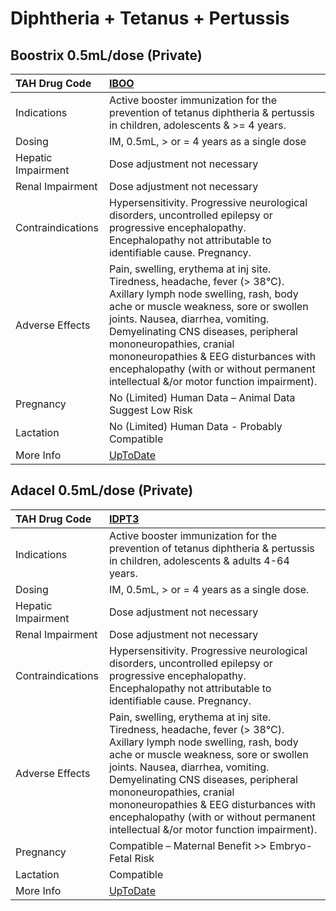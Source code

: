 # Diphtheria + Tetanus + Pertussis

## Boostrix 0.5mL/dose (Private)

| TAH Drug Code      | [IBOO](https://www.tahsda.org.tw/drugs/hissearch.php?drug_code=IBOO)                                                                                                                                                                                                                                                                                                                               |
|:-------------------|:---------------------------------------------------------------------------------------------------------------------------------------------------------------------------------------------------------------------------------------------------------------------------------------------------------------------------------------------------------------------------------------------------|
| Indications        | Active booster immunization for the prevention of tetanus diphtheria & pertussis in children, adolescents & >= 4 years.                                                                                                                                                                                                                                                                            |
| Dosing             | IM, 0.5mL, > or = 4 years as a single dose                                                                                                                                                                                                                                                                                                                                                         |
| Hepatic Impairment | Dose adjustment not necessary                                                                                                                                                                                                                                                                                                                                                                      |
| Renal Impairment   | Dose adjustment not necessary                                                                                                                                                                                                                                                                                                                                                                      |
| Contraindications  | Hypersensitivity. Progressive neurological disorders, uncontrolled epilepsy or progressive encephalopathy. Encephalopathy not attributable to identifiable cause. Pregnancy.                                                                                                                                                                                                                       |
| Adverse Effects    | Pain, swelling, erythema at inj site. Tiredness, headache, fever (> 38°C). Axillary lymph node swelling, rash, body ache or muscle weakness, sore or swollen joints. Nausea, diarrhea, vomiting. Demyelinating CNS diseases, peripheral mononeuropathies, cranial mononeuropathies & EEG disturbances with encephalopathy (with or without permanent intellectual &/or motor function impairment). |
| Pregnancy          | No (Limited) Human Data – Animal Data Suggest Low Risk                                                                                                                                                                                                                                                                                                                                             |
| Lactation          | No (Limited) Human Data - Probably Compatible                                                                                                                                                                                                                                                                                                                                                      |
| More Info          | [UpToDate](https://www.uptodate.com/contents/diphtheria-+-tetanus-+-pertussis-drug-information)                                                                                                                                                                                                                                                                                                    |

## Adacel 0.5mL/dose (Private)

| TAH Drug Code      | [IDPT3](https://www.tahsda.org.tw/drugs/hissearch.php?drug_code=IDPT3)                                                                                                                                                                                                                                                                                                                             |
|:-------------------|:---------------------------------------------------------------------------------------------------------------------------------------------------------------------------------------------------------------------------------------------------------------------------------------------------------------------------------------------------------------------------------------------------|
| Indications        | Active booster immunization for the prevention of tetanus diphtheria & pertussis in children, adolescents & adults 4-64 years.                                                                                                                                                                                                                                                                     |
| Dosing             | IM, 0.5mL, > or = 4 years as a single dose.                                                                                                                                                                                                                                                                                                                                                        |
| Hepatic Impairment | Dose adjustment not necessary                                                                                                                                                                                                                                                                                                                                                                      |
| Renal Impairment   | Dose adjustment not necessary                                                                                                                                                                                                                                                                                                                                                                      |
| Contraindications  | Hypersensitivity. Progressive neurological disorders, uncontrolled epilepsy or progressive encephalopathy. Encephalopathy not attributable to identifiable cause. Pregnancy.                                                                                                                                                                                                                       |
| Adverse Effects    | Pain, swelling, erythema at inj site. Tiredness, headache, fever (> 38°C). Axillary lymph node swelling, rash, body ache or muscle weakness, sore or swollen joints. Nausea, diarrhea, vomiting. Demyelinating CNS diseases, peripheral mononeuropathies, cranial mononeuropathies & EEG disturbances with encephalopathy (with or without permanent intellectual &/or motor function impairment). |
| Pregnancy          | Compatible – Maternal Benefit >> Embryo-Fetal Risk                                                                                                                                                                                                                                                                                                                                                 |
| Lactation          | Compatible                                                                                                                                                                                                                                                                                                                                                                                         |
| More Info          | [UpToDate](https://www.uptodate.com/contents/diphtheria-+-tetanus-+-pertussis-drug-information)                                                                                                                                                                                                                                                                                                    |

